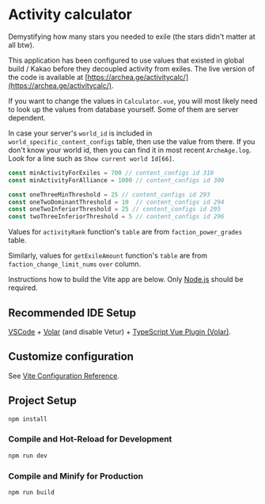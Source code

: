 # Activity calculator

Demystifying how many stars you needed to exile (the stars didn't matter at all btw).

This application has been configured to use values that existed in global build / Kakao before they decoupled activity from exiles. The live version of the code is available at [https://archea.ge/activitycalc/](https://archea.ge/activitycalc/).

If you want to change the values in `Calculator.vue`, you will most likely need to look up the values from database yourself. Some of them are server dependent.

In case your server's `world_id` is included in `world_specific_content_configs` table, then use the value from there. If you don't know your world id, then you can find it in most recent `ArcheAge.log`. Look for a line such as `Show current world Id[66]`.

```js
const minActivityForExiles = 700 // content_configs id 310
const minActivityForAlliance = 1000 // content_configs id 309

const oneThreeMinThreshold = 25 // content_configs id 293
const oneTwoDominantThreshold = 10  // content_configs id 294
const oneTwoInferiorThreshold = 25 // content_configs id 295
const twoThreeInferiorThreshold = 5 // content_configs id 296
```

Values for `activityRank` function's `table` are from `faction_power_grades` table.

Similarly, values for `getExileAmount` function's `table` are from `faction_change_limit_nums` `over` column.

Instructions how to build the Vite app are below. Only [Node.js](https://nodejs.org/) should be required.

## Recommended IDE Setup

[VSCode](https://code.visualstudio.com/) + [Volar](https://marketplace.visualstudio.com/items?itemName=Vue.volar) (and disable Vetur) + [TypeScript Vue Plugin (Volar)](https://marketplace.visualstudio.com/items?itemName=Vue.vscode-typescript-vue-plugin).

## Customize configuration

See [Vite Configuration Reference](https://vitejs.dev/config/).

## Project Setup

```sh
npm install
```

### Compile and Hot-Reload for Development

```sh
npm run dev
```

### Compile and Minify for Production

```sh
npm run build
```
